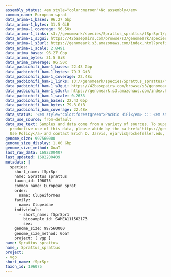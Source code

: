 ```yaml
---
assembly_status: <em style="color:maroon">No assembly</em>
common_name: European sprat
data_arima-1_bases: 96.27 Gbp
data_arima-1_bytes: 31.5 GiB
data_arima-1_coverage: 96.50x
data_arima-1_links: s3://genomeark/species/Sprattus_sprattus/fSprSpr1/genomic_data/arima/<br>
data_arima-1_s3gui: https://42basepairs.com/browse/s3/genomeark/species/Sprattus_sprattus/fSprSpr1/genomic_data/arima/
data_arima-1_s3url: https://genomeark.s3.amazonaws.com/index.html?prefix=species/Sprattus_sprattus/fSprSpr1/genomic_data/arima/
data_arima-1_scale: 2.8491
data_arima_bases: 96.27 Gbp
data_arima_bytes: 31.5 GiB
data_arima_coverage: 96.50x
data_pacbiohifi_bam-1_bases: 22.43 Gbp
data_pacbiohifi_bam-1_bytes: 79.3 GiB
data_pacbiohifi_bam-1_coverage: 22.48x
data_pacbiohifi_bam-1_links: s3://genomeark/species/Sprattus_sprattus/fSprSpr1/genomic_data/pacbio_hifi/<br>
data_pacbiohifi_bam-1_s3gui: https://42basepairs.com/browse/s3/genomeark/species/Sprattus_sprattus/fSprSpr1/genomic_data/pacbio_hifi/
data_pacbiohifi_bam-1_s3url: https://genomeark.s3.amazonaws.com/index.html?prefix=species/Sprattus_sprattus/fSprSpr1/genomic_data/pacbio_hifi/
data_pacbiohifi_bam-1_scale: 0.2633
data_pacbiohifi_bam_bases: 22.43 Gbp
data_pacbiohifi_bam_bytes: 79.3 GiB
data_pacbiohifi_bam_coverage: 22.48x
data_status: '<em style="color:forestgreen">PacBio HiFi</em> ::: <em style="color:forestgreen">Arima</em>'
data_use_source: from-default
data_use_text: Samples and data come from a variety of sources. To support fair and
  productive use of this data, please abide by the <a href="https://genome10k.soe.ucsc.edu/data-use-policies/">Data
  Use Policy</a> and contact Erich D. Jarvis, ejarvis@rockefeller.edu, with any questions.
genome_size: 997560000
genome_size_display: 1.00 Gbp
genome_size_method: GoaT
last_raw_data: 1682200407
last_updated: 1682200409
metadata: |
  species:
    short_name: fSprSpr
    name: Sprattus sprattus
    taxon_id: 196075
    common_name: European sprat
    order:
      name: Clupeiformes
    family:
      name: Clupeidae
    individuals:
      - short_name: fSprSpr1
        biosample_id: SAMEA111562173
        sex:
    genome_size: 997560000
    genome_size_method: GoaT
    project: [ vgp ]
name: Sprattus sprattus
name_: Sprattus_sprattus
project:
- vgp
short_name: fSprSpr
taxon_id: 196075
---
```

